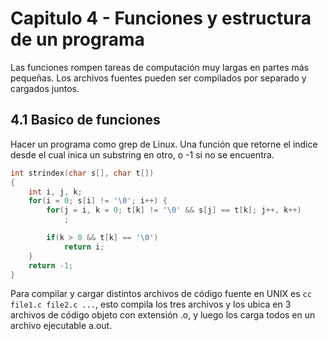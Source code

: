 # Capitulo 4 - Funciones y estructura de un programa

Las funciones rompen tareas de computación muy largas en partes más pequeñas. Los archivos fuentes pueden ser compilados por separado y cargados juntos. 

## 4.1 Basico de funciones

Hacer un programa como grep de Linux. Una función que retorne el indice desde el cual inica un substring en otro, o -1 si no se encuentra. 

```c
int strindex(char s[], char t[])
{
    int i, j, k;
    for(i = 0; s[i] != '\0'; i++) {
        for(j = i, k = 0; t[k] != '\0' && s[j] == t[k]; j++, k++)
            ;

        if(k > 0 && t[k] == '\0')
            return i;
    }
    return -1;
}
```

Para compilar y cargar distintos archivos de código fuente en UNIX es `cc file1.c file2.c ...`, esto compila los tres archivos y los ubica en 3 archivos de código objeto con extensión .o, y luego los carga todos en un archivo ejecutable a.out. 

